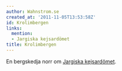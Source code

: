 ```yaml
---
author: Wahnstrom.se
created_at: '2011-11-05T13:53:58Z'
id: Krolimbergen
links:
  mention:
  - Jargiska kejsardömet
title: Krolimbergen
---
```


En bergskedja norr om [Jargiska kejsardömet].

  [Jargiska kejsardömet]: Jargiska_kejsardömet